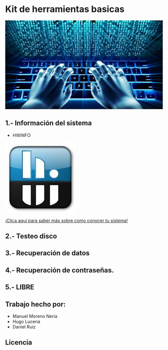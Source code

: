 # Kit de herramientas basicas
![Portada](/Imagenes/software-1.jpg)
## 1.- Información del sistema
- HWiNFO


 ![images](/Imagenes/images.jpg)

[¡Clica aquí para saber más sobre como conocer tu sistema!](/Programas/InfoSistemas.md)



## 2.- Testeo disco

## 3.- Recuperación de datos

## 4.- Recuperación de contraseñas.

## 5.- LIBRE


## Trabajo hecho por:
- Manuel Moreno Neria
- Hugo Lucena
- Daniel Ruiz

## Licencia
